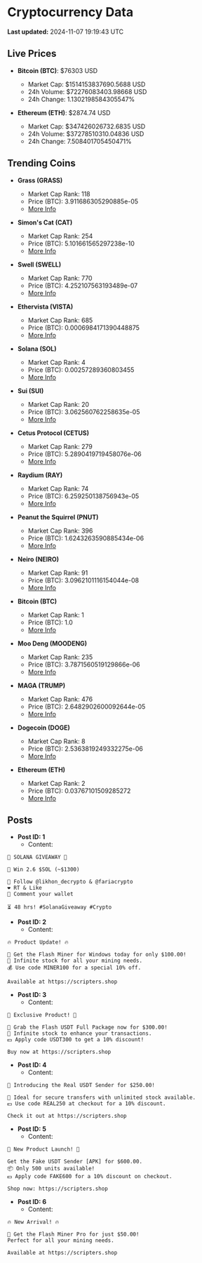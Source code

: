 # Cryptocurrency Data

**Last updated:** 2024-11-07 19:19:43 UTC

## Live Prices
- **Bitcoin (BTC)**: $76303 USD
  - Market Cap: $1514153837690.5688 USD
  - 24h Volume: $72276083403.98668 USD
  - 24h Change: 1.1302198584305547%

- **Ethereum (ETH)**: $2874.74 USD
  - Market Cap: $347426026732.6835 USD
  - 24h Volume: $37278510310.04836 USD
  - 24h Change: 7.508401705450471%

## Trending Coins
- **Grass (GRASS)**
  - Market Cap Rank: 118
  - Price (BTC): 3.911686305290885e-05
  - [More Info](https://www.coingecko.com/en/coins/grass)

- **Simon's Cat (CAT)**
  - Market Cap Rank: 254
  - Price (BTC): 5.101661565297238e-10
  - [More Info](https://www.coingecko.com/en/coins/simons-cat)

- **Swell (SWELL)**
  - Market Cap Rank: 770
  - Price (BTC): 4.252107563193489e-07
  - [More Info](https://www.coingecko.com/en/coins/swell-network)

- **Ethervista (VISTA)**
  - Market Cap Rank: 685
  - Price (BTC): 0.0006984171390448875
  - [More Info](https://www.coingecko.com/en/coins/ethervista)

- **Solana (SOL)**
  - Market Cap Rank: 4
  - Price (BTC): 0.00257289360803455
  - [More Info](https://www.coingecko.com/en/coins/solana)

- **Sui (SUI)**
  - Market Cap Rank: 20
  - Price (BTC): 3.062560762258635e-05
  - [More Info](https://www.coingecko.com/en/coins/sui)

- **Cetus Protocol (CETUS)**
  - Market Cap Rank: 279
  - Price (BTC): 5.2890419719458076e-06
  - [More Info](https://www.coingecko.com/en/coins/cetus-protocol)

- **Raydium (RAY)**
  - Market Cap Rank: 74
  - Price (BTC): 6.259250138756943e-05
  - [More Info](https://www.coingecko.com/en/coins/raydium)

- **Peanut the Squirrel (PNUT)**
  - Market Cap Rank: 396
  - Price (BTC): 1.6243263590885434e-06
  - [More Info](https://www.coingecko.com/en/coins/peanut-the-squirrel)

- **Neiro (NEIRO)**
  - Market Cap Rank: 91
  - Price (BTC): 3.0962101116154044e-08
  - [More Info](https://www.coingecko.com/en/coins/neiro-3)

- **Bitcoin (BTC)**
  - Market Cap Rank: 1
  - Price (BTC): 1.0
  - [More Info](https://www.coingecko.com/en/coins/bitcoin)

- **Moo Deng (MOODENG)**
  - Market Cap Rank: 235
  - Price (BTC): 3.7871560519129866e-06
  - [More Info](https://www.coingecko.com/en/coins/moo-deng)

- **MAGA (TRUMP)**
  - Market Cap Rank: 476
  - Price (BTC): 2.6482902600092644e-05
  - [More Info](https://www.coingecko.com/en/coins/maga)

- **Dogecoin (DOGE)**
  - Market Cap Rank: 8
  - Price (BTC): 2.5363819249332275e-06
  - [More Info](https://www.coingecko.com/en/coins/dogecoin)

- **Ethereum (ETH)**
  - Market Cap Rank: 2
  - Price (BTC): 0.03767101509285272
  - [More Info](https://www.coingecko.com/en/coins/ethereum)

## Posts
- **Post ID: 1**
  - Content:
```
🚀 SOLANA GIVEAWAY 🚀

🎁 Win 2.6 $SOL (~$1300)

🤝 Follow @likhon_decrypto & @fariacrypto
❤️ RT & Like
💬 Comment your wallet

⏳ 48 hrs! #SolanaGiveaway #Crypto
```

- **Post ID: 2**
  - Content:
```
🔥 Product Update! 🔥

🚀 Get the Flash Miner for Windows today for only $100.00!
🔋 Infinite stock for all your mining needs.
💰 Use code MINER100 for a special 10% off.

Available at https://scripters.shop
```

- **Post ID: 3**
  - Content:
```
🎁 Exclusive Product! 🎁

💸 Grab the Flash USDT Full Package now for $300.00!
🎉 Infinite stock to enhance your transactions.
💵 Apply code USDT300 to get a 10% discount!

Buy now at https://scripters.shop
```

- **Post ID: 4**
  - Content:
```
💎 Introducing the Real USDT Sender for $250.00!

💼 Ideal for secure transfers with unlimited stock available.
💵 Use code REAL250 at checkout for a 10% discount.

Check it out at https://scripters.shop
```

- **Post ID: 5**
  - Content:
```
🚀 New Product Launch! 🚀

Get the Fake USDT Sender [APK] for $600.00.
📦 Only 500 units available!
💵 Apply code FAKE600 for a 10% discount on checkout.

Shop now: https://scripters.shop
```

- **Post ID: 6**
  - Content:
```
🔥 New Arrival! 🔥

💸 Get the Flash Miner Pro for just $50.00!
Perfect for all your mining needs.

Available at https://scripters.shop
```


